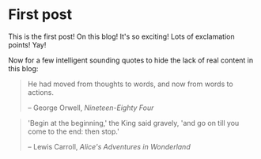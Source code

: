 # First post

This is the first post! On this blog! It's so exciting! Lots of exclamation points! Yay!

Now for a few intelligent sounding quotes to hide the lack of real content in this blog:

> He had moved from thoughts to words, and now from words to actions.
>
> – George Orwell, *Nineteen-Eighty Four*

> 'Begin at the beginning,' the King said gravely, 'and go on till you come to the end: then stop.'
>
> – Lewis Carroll, *Alice's Adventures in Wonderland*
